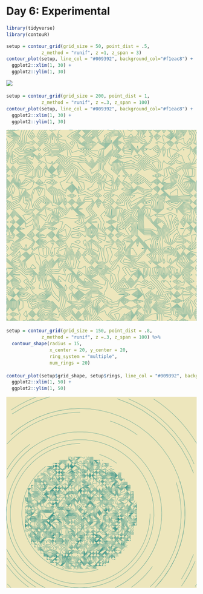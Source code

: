 Day 6: Experimental
================

``` r
library(tidyverse)
library(contouR)
```

``` r
setup = contour_grid(grid_size = 50, point_dist = .5, 
             z_method = "runif", z =1, z_span = 3)
contour_plot(setup, line_col = "#009392", background_col="#f1eac8") +
  ggplot2::xlim(1, 30) +
  ggplot2::ylim(1, 30) 
```

![](6-experimental_files/figure-gfm/unnamed-chunk-2-1.png)<!-- -->

``` r
setup = contour_grid(grid_size = 200, point_dist = 1, 
             z_method = "runif", z =.3, z_span = 100)
contour_plot(setup, line_col = "#009392", background_col="#f1eac8") +
  ggplot2::xlim(1, 30) +
  ggplot2::ylim(1, 30)
```

![](6-experimental_files/figure-gfm/unnamed-chunk-2-2.png)<!-- -->

``` r
setup = contour_grid(grid_size = 150, point_dist = .8, 
             z_method = "runif", z =.3, z_span = 100) %>%
  contour_shape(radius = 15, 
                x_center = 20, y_center = 20,
                ring_system = "multiple",
                num_rings = 20) 

contour_plot(setup$grid_shape, setup$rings, line_col = "#009392", background_col="#f1eac8") +
  ggplot2::xlim(1, 50) +
  ggplot2::ylim(1, 50)
```

![](6-experimental_files/figure-gfm/unnamed-chunk-3-1.png)<!-- -->
